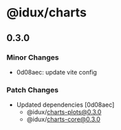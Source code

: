 # @idux/charts

## 0.3.0

### Minor Changes

- 0d08aec: update vite config

### Patch Changes

- Updated dependencies [0d08aec]
  - @idux/charts-plots@0.3.0
  - @idux/charts-core@0.3.0
